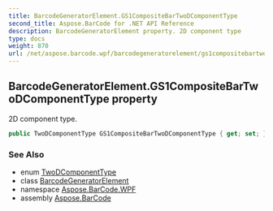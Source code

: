 ```yaml
---
title: BarcodeGeneratorElement.GS1CompositeBarTwoDComponentType
second_title: Aspose.BarCode for .NET API Reference
description: BarcodeGeneratorElement property. 2D component type
type: docs
weight: 870
url: /net/aspose.barcode.wpf/barcodegeneratorelement/gs1compositebartwodcomponenttype/
---
```

## BarcodeGeneratorElement.GS1CompositeBarTwoDComponentType property

2D component type.

```csharp
public TwoDComponentType GS1CompositeBarTwoDComponentType { get; set; }
```

### See Also

* enum [TwoDComponentType](../../../aspose.barcode.generation/twodcomponenttype/)
* class [BarcodeGeneratorElement](../)
* namespace [Aspose.BarCode.WPF](../../../aspose.barcode.wpf/)
* assembly [Aspose.BarCode](../../../)


